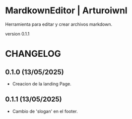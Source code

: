 # MardkownEditor | Arturoiwnl

Herramienta para editar y crear archivos markdown.

version 0.1.1

# CHANGELOG
## 0.1.0 (13/05/2025)
- Creacion de la landing Page.
## 0.1.1 (13/05/2025)
- Cambio de 'slogan' en el footer.
